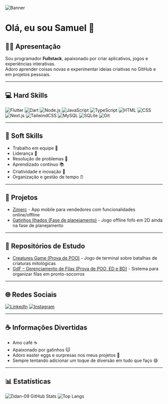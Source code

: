 ![Banner](https://www.bing.com/images/search?view=detailV2&ccid=yyFW3elz&id=A226358A0C9CA1B439E6E48468DDCA61C2BFF100&thid=OIP.yyFW3elzKFlmqJp5pXOqDAHaEI&mediaurl=https%3a%2f%2fmedia.tenor.com%2fyhakYprVrt0AAAAC%2fford-mustang-cars.gif&cdnurl=https%3a%2f%2fth.bing.com%2fth%2fid%2fR.cb2156dde973285966a89a79a573aa0c%3frik%3dAPG%252fwmHK3WiE5A%26pid%3dImgRaw%26r%3d0&exph=278&expw=498&q=loop+gif+mustang&FORM=IRPRST&ck=E16CB507A6BC7116977651FFDA58E6E5&selectedIndex=2&itb=0)

# Olá, eu sou Samuel 👋

## 👨‍💻 Apresentação
Sou programador **Fullstack**, apaixonado por criar aplicativos, jogos e experiências interativas.  
Adoro aprender coisas novas e experimentar ideias criativas no GitHub e em projetos pessoais.

---

## 💻 Hard Skills
![Flutter](https://img.shields.io/badge/Flutter-02569B?style=for-the-badge&logo=flutter&logoColor=white)
![Dart](https://img.shields.io/badge/Dart-0175C2?style=for-the-badge&logo=dart&logoColor=white)
![Node.js](https://img.shields.io/badge/Node.js-339933?style=for-the-badge&logo=node.js&logoColor=white)
![JavaScript](https://img.shields.io/badge/JavaScript-F7DF1E?style=for-the-badge&logo=javascript&logoColor=black)
![TypeScript](https://img.shields.io/badge/TypeScript-3178C6?style=for-the-badge&logo=typescript&logoColor=white)
![HTML](https://img.shields.io/badge/HTML-E34F26?style=for-the-badge&logo=html5&logoColor=white)
![CSS](https://img.shields.io/badge/CSS-1572B6?style=for-the-badge&logo=css3&logoColor=white)
![Next.js](https://img.shields.io/badge/Next.js-000000?style=for-the-badge&logo=next.js&logoColor=white)
![TailwindCSS](https://img.shields.io/badge/TailwindCSS-06B6D4?style=for-the-badge&logo=tailwind-css&logoColor=white)
![MySQL](https://img.shields.io/badge/MySQL-4479A1?style=for-the-badge&logo=mysql&logoColor=white)
![SQLite](https://img.shields.io/badge/SQLite-07405E?style=for-the-badge&logo=sqlite&logoColor=white)
![Git](https://img.shields.io/badge/Git-F05032?style=for-the-badge&logo=git&logoColor=white)

---

## 🌱 Soft Skills
- Trabalho em equipe 🤝  
- Liderança 💼  
- Resolução de problemas 🧩  
- Aprendizado contínuo 📚  
- Criatividade e inovação 🎨  
- Organização e gestão de tempo ⏰  

---

## 🚀 Projetos
- [Zimerc](https://github.com/Zidan-09/Zimerc) - App mobile para vendedores com funcionalidades online/offline  
- [Gatinhos Ilhados (Fase de planejamento)](ainda_sem_repositório) - Jogo offline fofo em 2D ainda na fase de planejamento  

---

## 📝 Repositórios de Estudo
- [Creatures Game (Prova de POO)](https://github.com/Zidan-09/JogoCriaturas) - Jogo de terminal sobre batalhas de criaturas mitológicas
- [GdF – Gerenciamento de Filas (Prova de POO, ED e BD)](https://github.com/Zidan-09/ProjetoInterdiciplinar_GdF) - Sistema para organizar filas em pronto-socorros

---

## 🌐 Redes Sociais
[![LinkedIn](https://img.shields.io/badge/LinkedIn-0077B5?style=for-the-badge&logo=linkedin&logoColor=white)](https://www.linkedin.com/in/samuelbackenddev/)
[![Instagram](https://img.shields.io/badge/Instagram-E4405F?style=for-the-badge&logo=instagram&logoColor=white)](https://www.instagram.com/samuelbackenddev/?next=%2F)

---

## ☕ Informações Divertidas
- Amo café ☕  
- Apaixonado por gatinhos 🐱  
- Adoro easter eggs e surpresas nos meus projetos 🎁  
- Sempre tentando adicionar um toque de diversão em tudo que faço 😄  

---

## 📊 Estatísticas
![Zidan-09 GitHub Stats](https://github-readme-stats.vercel.app/api?username=Zidan-09&show_icons=true&theme=radical)
![Top Langs](https://github-readme-stats.vercel.app/api/top-langs/?username=Zidan-09&layout=compact&theme=radical)
